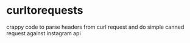 # curltorequests
crappy code to parse headers from curl request and do simple canned request against instagram api
